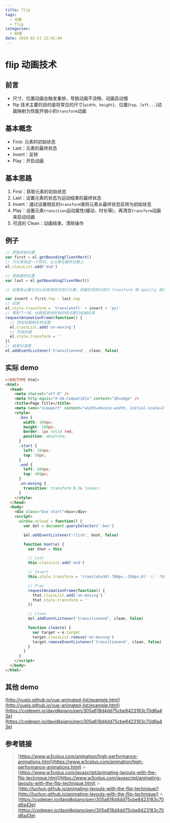 ```yaml
---
title: flip
tags:
  - 动画
  - flip
categories:
  - 前端
date: 2019-02-21 22:41:40
---
```


# flip 动画技术

## 前言

- 尺寸、位置动画会触发重排，导致动画不流畅、动画启动慢
- flip 技术主要的目的是将常见的尺寸(`width、height`)、位置(`top、left...`)动画映射为性能开销小的`transform`动画

## 基本概念

- First: 元素的初始状态
- Last：元素的最终状态
- Invert：反转
- Play：开启动画

## 基本思路

1. First：获取元素的初始状态
2. Last：设置元素的状态为运动结束的最终状态
3. Invert：通过设置相反的`transform`值将元素从最终状态反转为初始状态
4. Play：设置元素`transition`运动属性(缓动、时长等)，再清空`transform`动画来启动动画
5. 可选的 Clean：动画结束，清除操作

## 例子

```javascript
// 获取初始位置
var first = el.getBoundingClientRect()
// 为元素指定一个样式，让元素在最终位置上
el.classList.add('end')

// 获取最终位置
var last = el.getBoundingClientRect()

// 如果有必要也可以对其他样式进行计算，但最好坚持只进行 transform 和 opacity 相关的计算

var invert = first.top - last.top
// 反转
el.style.transform = 'translateY(' + invert + 'px)'
// 等到下一帧，也就是其他所有的样式都已经被应用
requestAnimationFrame(function() {
  // 添加动画相关的设置
  el.classList.add('on-moving')
  // 开始动画
  el.style.transform = ''
})
// 结束时清理
el.addEventListener('transitionend', clean, false)
```

## 实际 demo

```html
<!DOCTYPE html>
<html>
  <head>
    <meta charset="utf-8" />
    <meta http-equiv="X-UA-Compatible" content="IE=edge" />
    <title>Page Title</title>
    <meta name="viewport" content="width=device-width, initial-scale=1" />
    <style>
      .box {
        width: 100px;
        height: 100px;
        border: 1px solid red;
        position: absolute;
      }
      .start {
        left: 100px;
        top: 50px;
      }
      .end {
        left: 800px;
        top: 400px;
      }
      .on-moving {
        transition: transform 0.3s linear;
      }
    </style>
  </head>
  <body>
    <div class="box start">box</div>
    <script>
      window.onload = function() {
        var $el = document.querySelector('.box')

        $el.addEventListener('click', boot, false)

        function boot(e) {
          var that = this

          // Last
          this.classList.add('end')

          // Invert
          this.style.transform = 'translate3d(-700px,-350px,0)' // -700为 100-800； -350为 50-400

          // Play
          requestAnimationFrame(function() {
            that.classList.add('on-moving')
            that.style.transform = ''
          })

          // Clean
          $el.addEventListener('transitionend', clean, false)

          function clean(e) {
            var target = e.target
            target.classList.remove('on-moving')
            target.removeEventListener('transitionend', clean, false)
          }
        }
      }
    </script>
  </body>
</html>
```

## 其他 demo

[http://vuejs.github.io/vue-animated-list/example.html](http://vuejs.github.io/vue-animated-list/example.html)
[https://codepen.io/davidkpiano/pen/305a618d4dd75cbe8423183c70d6a43e](https://codepen.io/davidkpiano/pen/305a618d4dd75cbe8423183c70d6a43e)

## 参考链接

> [https://www.w3cplus.com/animation/high-performance-animations.html](https://www.w3cplus.com/animation/high-performance-animations.html) > [https://www.w3cplus.com/javascript/animating-layouts-with-the-flip-technique.html](https://www.w3cplus.com/javascript/animating-layouts-with-the-flip-technique.html) > [http://luchun.github.io/animating-layouts-with-the-flip-technique/](http://luchun.github.io/animating-layouts-with-the-flip-technique/) > [https://codepen.io/davidkpiano/pen/305a618d4dd75cbe8423183c70d6a43e](https://codepen.io/davidkpiano/pen/305a618d4dd75cbe8423183c70d6a43e)
